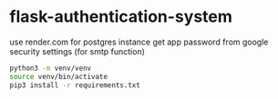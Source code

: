 # flask-authentication-system

use render.com for postgres instance
get app password from google security settings (for smtp function)

```bash
python3 -m venv/venv
source venv/bin/activate
pip3 install -r requirements.txt
```
